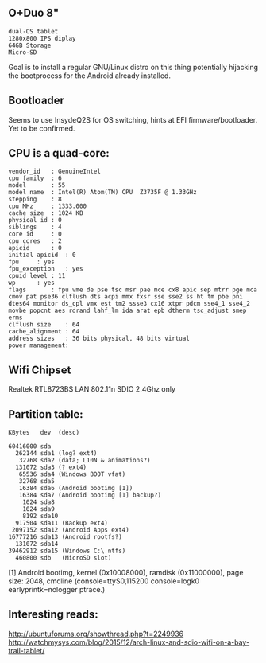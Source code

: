 ## O+Duo 8" 

```
dual-OS tablet
1280x800 IPS diplay
64GB Storage
Micro-SD
```

Goal is to install a regular GNU/Linux distro on this thing potentially hijacking the bootprocess for the Android already installed.

## Bootloader

Seems to use InsydeQ2S for OS switching, hints at EFI firmware/bootloader. Yet to be confirmed.

## CPU is a quad-core:
```
vendor_id	: GenuineIntel
cpu family	: 6
model		: 55
model name	: Intel(R) Atom(TM) CPU  Z3735F @ 1.33GHz
stepping	: 8
cpu MHz		: 1333.000
cache size	: 1024 KB
physical id	: 0
siblings	: 4
core id		: 0
cpu cores	: 2
apicid		: 0
initial apicid	: 0
fpu		: yes
fpu_exception	: yes
cpuid level	: 11
wp		: yes
flags		: fpu vme de pse tsc msr pae mce cx8 apic sep mtrr pge mca cmov pat pse36 clflush dts acpi mmx fxsr sse sse2 ss ht tm pbe pni dtes64 monitor ds_cpl vmx est tm2 ssse3 cx16 xtpr pdcm sse4_1 sse4_2 movbe popcnt aes rdrand lahf_lm ida arat epb dtherm tsc_adjust smep erms
clflush size	: 64
cache_alignment	: 64
address sizes	: 36 bits physical, 48 bits virtual
power management:
```

## Wifi Chipset

Realtek RTL8723BS LAN 802.11n SDIO 2.4Ghz only

## Partition table:
```
KBytes   dev  (desc)

60416000 sda
  262144 sda1 (log? ext4)
   32768 sda2 (data; L10N & animations?) 
  131072 sda3 (? ext4)
   65536 sda4 (Windows BOOT vfat)
   32768 sda5
   16384 sda6 (Android bootimg [1])
   16384 sda7 (Android bootimg [1] backup?)
    1024 sda8
    1024 sda9
    8192 sda10
  917504 sda11 (Backup ext4)
 2097152 sda12 (Android Apps ext4)
16777216 sda13 (Android rootfs?)
  131072 sda14
39462912 sda15 (Windows C:\ ntfs)
  460800 sdb   (MicroSD slot)
```

[1] Android bootimg, kernel (0x10008000), ramdisk (0x11000000), page size: 2048, cmdline (console=ttyS0,115200 console=logk0 earlyprintk=nologger ptrace.)


## Interesting reads:
http://ubuntuforums.org/showthread.php?t=2249936
http://watchmysys.com/blog/2015/12/arch-linux-and-sdio-wifi-on-a-bay-trail-tablet/
